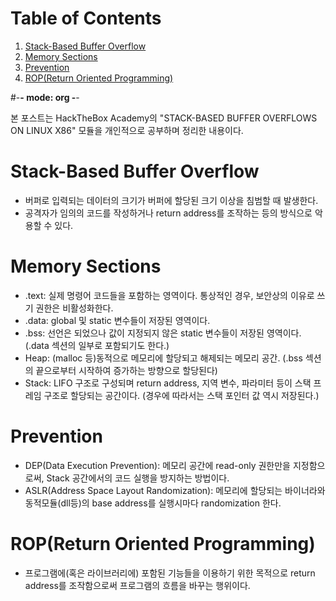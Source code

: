 
# Table of Contents

1.  [Stack-Based Buffer Overflow](#orga09dc41)
2.  [Memory Sections](#orgbf22b60)
3.  [Prevention](#orge9962eb)
4.  [ROP(Return Oriented Programming)](#orgdf579ee)

\#-**- mode: org -**-

본 포스트는 HackTheBox Academy의 "STACK-BASED BUFFER OVERFLOWS ON LINUX X86" 모듈을 개인적으로 공부하며 정리한 내용이다.


<a id="orga09dc41"></a>

# Stack-Based Buffer Overflow

-   버퍼로 입력되는 데이터의 크기가 버퍼에 할당된 크기 이상을 침범할 때 발생한다.
-   공격자가 임의의 코드를 작성하거나 return address를 조작하는 등의 방식으로 악용할 수 있다.


<a id="orgbf22b60"></a>

# Memory Sections

-   .text: 실제 명령어 코드들을 포함하는 영역이다. 통상적인 경우, 보안상의 이유로 쓰기 권한은 비활성화한다.
-   .data: global 및 static 변수들이 저장된 영역이다.
-   .bss: 선언은 되었으나 값이 지정되지 않은 static 변수들이 저장된 영역이다. (.data 섹션의 일부로 포함되기도 한다.)
-   Heap: (malloc 등)동적으로 메모리에 할당되고 해제되는 메모리 공간. (.bss 섹션의 끝으로부터 시작하여 증가하는 방향으로 할당된다)
-   Stack: LIFO 구조로 구성되며 return address, 지역 변수, 파라미터 등이 스택 프레임 구조로 할당되는 공간이다. (경우에 따라서는 스택 포인터 값 역시 저장된다.)


<a id="orge9962eb"></a>

# Prevention

-   DEP(Data Execution Prevention): 메모리 공간에 read-only 권한만을 지정함으로써, Stack 공간에서의 코드 실행을 방지하는 방법이다.
-   ASLR(Address Space Layout Randomization): 메모리에 할당되는 바이너라와 동적모듈(dll등)의 base address를 실행시마다 randomization 한다.


<a id="orgdf579ee"></a>

# ROP(Return Oriented Programming)

-   프로그램에(혹은 라이브러리에) 포함된 기능들을 이용하기 위한 목적으로 return address를 조작함으로써 프로그램의 흐름을 바꾸는 행위이다.

